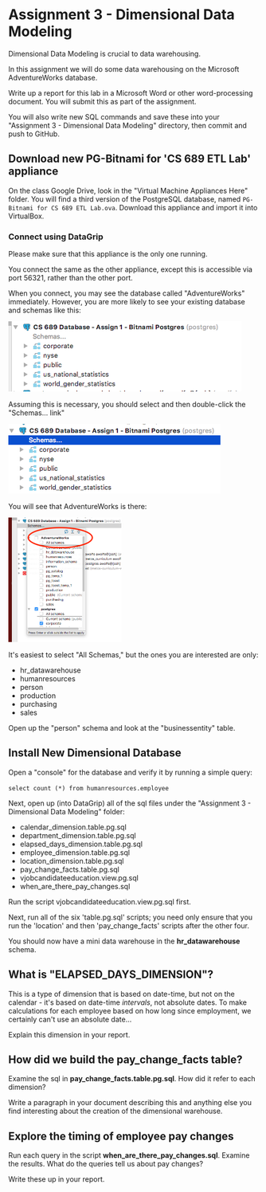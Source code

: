 # Assignment 3 - Dimensional Data Modeling

Dimensional Data Modeling is crucial to data warehousing.

In this assignment we will do some data warehousing on the Microsoft AdventureWorks database.

Write up a report for this lab in a Microsoft Word or other word-processing document.  You will submit this as part of the assignment.

You will also write new SQL commands and save these into your "Assignment 3 - Dimensional Data Modeling" directory, then commit and push to GitHub.

## Download new PG-Bitnami for 'CS 689 ETL Lab' appliance

On the class Google Drive, look in the "Virtual Machine Appliances Here" folder.  You will find a third version of the PostgreSQL database, named `PG-Bitnami for CS 689 ETL Lab.ova`.  Download this appliance and import it into VirtualBox.

### Connect using DataGrip

Please make sure that this appliance is the only one running.

You connect the same as the other appliance, except this is accessible via port 56321, rather than the other port.

When you connect, you may see the database called "AdventureWorks" immediately.  However, you are more likely to see your existing database and schemas like this:

<img src="pix/Use old Bitnami Postgres, but maybe not see AdvWks.png" />

Assuming this is necessary, you should select and then double-click the "Schemas... link"

<img src="pix/Select and double-click Schemas.png" /> 

You will see that AdventureWorks is there:

<img src="pix/SchemaSelectShowsAdvWks.png" height=250 />

It's easiest to select "All Schemas," but the ones you are interested are only:

* hr_datawarehouse
* humanresources
* person
* production
* purchasing
* sales

Open up the "person" schema and look at the "businessentity" table.

## Install New Dimensional Database

Open a "console" for the database and verify it by running a simple query:

`select count (*) from humanresources.employee`

Next, open up (into DataGrip) all of the sql files under the "Assignment 3 - Dimensional Data Modeling" folder:

* calendar_dimension.table.pg.sql
* department_dimension.table.pg.sql
* elapsed\_days_dimension.table.pg.sql
* employee_dimension.table.pg.sql
* location_dimension.table.pg.sql
* pay\_change_facts.table.pg.sql
* vjobcandidateeducation.view.pg.sql
* when\_are\_there\_pay_changes.sql

Run the script vjobcandidateeducation.view.pg.sql first.

Next, run all of the six 'table.pg.sql' scripts; you need only ensure that you run the 'location' and then 'pay\_change_facts' scripts after the other four.

You should now have a mini data warehouse in the **hr_datawarehouse** schema.

## What is "ELAPSED\_DAYS_DIMENSION"?

This is a type of dimension that is based on date-time, but not on the calendar - it's based on date-time *intervals*, not absolute dates.  To make calculations for each employee based on how long since employment, we certainly can't use an absolute date...

Explain this dimension in your report.

## How did we build the pay\_change_facts table?

Examine the sql in **pay\_change_facts.table.pg.sql**.  How did it refer to each dimension?

Write a paragraph in your document describing this and anything else you find interesting about the creation of the dimensional warehouse.

## Explore the timing of employee pay changes

Run each query in the script **when\_are\_there\_pay_changes.sql**.  Examine the results.  What do the queries tell us about pay changes?

Write these up in your report.

